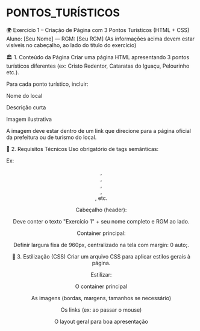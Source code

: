 # PONTOS_TURÍSTICOS

🌍 Exercício 1 – Criação de Página com 3 Pontos Turísticos (HTML + CSS)
Aluno: [Seu Nome] — RGM: [Seu RGM]
(As informações acima devem estar visíveis no cabeçalho, ao lado do título do exercício)

🏛️ 1. Conteúdo da Página
Criar uma página HTML apresentando 3 pontos turísticos diferentes (ex: Cristo Redentor, Cataratas do Iguaçu, Pelourinho etc.).

Para cada ponto turístico, incluir:

Nome do local

Descrição curta

Imagem ilustrativa

A imagem deve estar dentro de um link que direcione para a página oficial da prefeitura ou de turismo do local.

🔖 2. Requisitos Técnicos
Uso obrigatório de tags semânticas:

Ex: <header>, <main>, <section>, <article>, <footer>, etc.

Cabeçalho (header):

Deve conter o texto "Exercício 1" + seu nome completo e RGM ao lado.

Container principal:

Definir largura fixa de 960px, centralizado na tela com margin: 0 auto;.

🎨 3. Estilização (CSS)
Criar um arquivo CSS para aplicar estilos gerais à página.

Estilizar:

O container principal

As imagens (bordas, margens, tamanhos se necessário)

Os links (ex: ao passar o mouse)

O layout geral para boa apresentação
